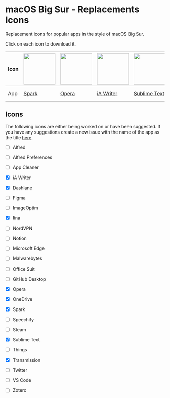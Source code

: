 # macOS Big Sur - Replacements Icons
Replacement icons for popular apps in the style of macOS Big Sur.

Click on each icon to download it.

Icon | [<img src="https://github.com/elrumo/macOS-Big-Sur-icons-replacements/blob/master/icons/png/Spark.png?raw=true" width="100">](https://github.com/elrumo/macOS-Big-Sur-icons-replacements/raw/master/icons/Spark.icns) | [<img src="https://github.com/elrumo/macOS-Big-Sur-icons-replacements/blob/master/icons/png/Opera.png?raw=true)" width="100">](https://github.com/elrumo/macOS-Big-Sur-icons-replacements/raw/master/icons/Opera.icns) | [<img src="https://github.com/elrumo/macOS-Big-Sur-icons-replacements/blob/master/icons/png/iA%20Writer.png?raw=true)" width="100">](https://github.com/elrumo/macOS-Big-Sur-icons-replacements/raw/master/icons/iA%20Writer.icns) | [<img src="https://github.com/elrumo/macOS-Big-Sur-icons-replacements/blob/master/icons/png/Sublime%20Text.png?raw=true)" width="100">](https://github.com/elrumo/macOS-Big-Sur-icons-replacements/raw/master/icons/Sublime%20Text.icns) | [<img src="https://github.com/elrumo/macOS-Big-Sur-icons-replacements/blob/master/icons/png/Iina.png?raw=true)" width="100">](https://github.com/elrumo/macOS-Big-Sur-icons-replacements/raw/master/icons/Iina.icns) | [<img src="https://github.com/elrumo/macOS-Big-Sur-icons-replacements/blob/master/icons/png/Iina_alt.png?raw=true)" width="100">](https://github.com/elrumo/macOS-Big-Sur-icons-replacements/raw/master/icons/Iina_alt.icns) | [<img src="https://github.com/elrumo/macOS-Big-Sur-icons-replacements/blob/master/icons/png/OneDrive.png?raw=true)" width="100">](https://github.com/elrumo/macOS-Big-Sur-icons-replacements/raw/master/icons/OneDrive.icns) | [<img src="https://github.com/elrumo/macOS-Big-Sur-icons-replacements/blob/master/icons/png/Dashlane.png?raw=true)" width="100">](https://github.com/elrumo/macOS-Big-Sur-icons-replacements/raw/master/icons/Dashlane.icns) | [<img src="https://github.com/elrumo/macOS-Big-Sur-icons-replacements/blob/master/icons/png/Transmit.png?raw=true)" width="100">](https://github.com/elrumo/macOS-Big-Sur-icons-replacements/raw/master/icons/Transmit.icns) | [<img src="https://github.com/elrumo/macOS-Big-Sur-icons-replacements/blob/master/icons/png/VS-Code.png?raw=true)" width="100">](https://github.com/elrumo/macOS-Big-Sur-icons-replacements/raw/master/icons/VS-Code.icns)
--- | --- | --- | --- | --- | --- | --- | --- | --- | --- | ---
App | [Spark](https://github.com/elrumo/macOS-Big-Sur-icons-replacements/raw/master/icons/Spark.icns) | [Opera](https://github.com/elrumo/macOS-Big-Sur-icons-replacements/raw/master/icons/Opera.icns) | [iA Writer](https://github.com/elrumo/macOS-Big-Sur-icons-replacements/raw/master/icons/iA%20Writer.icns) | [Sublime Text](https://github.com/elrumo/macOS-Big-Sur-icons-replacements/raw/master/icons/Sublime%20Text.icns) | [Iina](https://github.com/elrumo/macOS-Big-Sur-icons-replacements/raw/master/icons/Iina.icns) | [Iina alternative](https://github.com/elrumo/macOS-Big-Sur-icons-replacements/raw/master/icons/Iina_alt.icns) | [OneDrive](https://github.com/elrumo/macOS-Big-Sur-icons-replacements/raw/master/icons/OneDrive.icns) | [Dashlane](https://github.com/elrumo/macOS-Big-Sur-icons-replacements/raw/master/icons/Dashlane.icns) | [Transmit](https://github.com/elrumo/macOS-Big-Sur-icons-replacements/raw/master/icons/Transmit.icns) | [VS Code](https://github.com/elrumo/macOS-Big-Sur-icons-replacements/raw/master/icons/VS-Code.icns)


## Icons
The following icons are either being worked on or have been suggested. If you have any suggestions create a new issue with the name of the app as the title [here](https://github.com/elrumo/macOS-Big-Sur-icons-replacements/issues/new).

- [ ] Alfred
- [ ] Alfred Preferences
- [ ] App Cleaner
- [x] iA Writer
- [x] Dashlane
- [ ] Figma
- [ ] ImageOptim
- [x] Iina
- [ ] NordVPN
- [ ] Notion
- [ ] Microsoft Edge
- [ ] Malwarebytes
- [ ] Office Suit
- [ ] GitHub Desktop
- [x] Opera
- [x] OneDrive
- [x] Spark
- [ ] Speechify
- [ ] Steam
- [x] Sublime Text
- [ ] Things
- [x] Transmission
- [ ] Twitter
- [ ] VS Code
- [ ] Zotero

